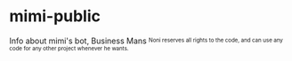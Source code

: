 # mimi-public
Info about mimi's bot, Business Mans
<sup><sub>Noni reserves all rights to the code, and can use any code for any other project whenever he wants.</sub></sup>
